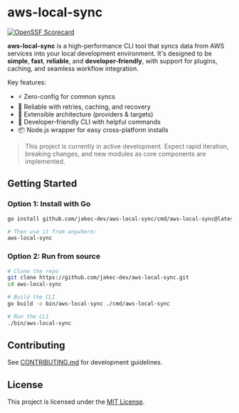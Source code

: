 # aws-local-sync

[![OpenSSF Scorecard](https://api.scorecard.dev/projects/github.com/jakec-dev/aws-local-sync/badge)](https://scorecard.dev/viewer/?uri=github.com/jakec-dev/aws-local-sync)

**aws-local-sync** is a high-performance CLI tool that syncs data from AWS services into your local development environment. It's designed to be **simple**, **fast**, **reliable**, and **developer-friendly**, with support for plugins, caching, and seamless workflow integration.

Key features:

- ⚡ Zero-config for common syncs
- 🔁 Reliable with retries, caching, and recovery
- 🔌 Extensible architecture (providers & targets)
- 🧠 Developer-friendly CLI with helpful commands
- 📦 Node.js wrapper for easy cross-platform installs

> This project is currently in active development. Expect rapid iteration, breaking changes, and new modules as core components are implemented.

## Getting Started

### Option 1: Install with Go

```sh
go install github.com/jakec-dev/aws-local-sync/cmd/aws-local-sync@latest

# Then use it from anywhere:
aws-local-sync
```

### Option 2: Run from source

```sh
# Clone the repo
git clone https://github.com/jakec-dev/aws-local-sync.git
cd aws-local-sync

# Build the CLI
go build -o bin/aws-local-sync ./cmd/aws-local-sync

# Run the CLI
./bin/aws-local-sync
```

## Contributing

See [CONTRIBUTING.md](CONTRIBUTING.md) for development guidelines. 

## License

This project is licensed under the [MIT License](LICENSE).
